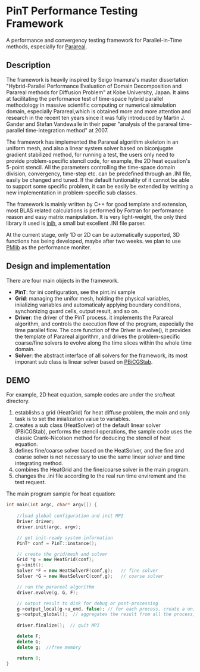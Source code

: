 # PinT Performance Testing Framework

A performance and convergency testing framework for Parallel-in-Time methods, especially for [Parareal](https://en.wikipedia.org/wiki/Parareal).

## Description

The framework is heavily inspired by Seigo Imamura's master dissertation "Hybrid-Parallel Performance Evaluation of Domain Decomposition and Parareal methods for Diffusion Problem" at Kobe University, Japan. It aims at facilitating the performance test of time-space hybrid parallel methodology in massive scientific computing or numerical simulation domain, especially Parareal,which is obtained more and more attention and research in the recent ten years since it was fully introduced by Martin J. Gander and Stefan Vandewalle in their paper "analysis of the parareal time-parallel time-integration method" at 2007.

The framework has implemented the Parareal algorithm skeleton in an uniform mesh, and also a linear system solver based on biconjugate gradient stabilized method, for running a test, the users only need to provide problem-specific stencil code, for example, the 2D heat equation's 5-point stencil. All the parameters controlling the time-space domain division, convergency, time-step etc. can be  predefined through an .INI file, easily be changed and tuned. If the default funtionality of it cannot be able to support some specific problem, it can be easily be extended by writting a new implementation in problem-specific sub classes. 

The framework is mainly written by C++ for good template and extension, most BLAS related calculations is performed by Fortran for performance reason and easy matrix manipulation. It is very light-weight, the only third library it used is [inih](https://github.com/benhoyt/inih), a small but excellent .INI file parser. 

At the current stage, only 1D or 2D can be automatically supported, 3D functions has being developed, maybe after two weeks. we plan to use [PMlib](https://github.com/avr-aics-riken/PMlib) as the performance moniter.  

## Design and implementation 

There are four main objects in the framework.
- **PinT**: for ini configuration, see the pint.ini sample
- **Grid**: managing the unifor mesh, holding the physical variables, iniializing variables and automaticaly applying boundary conditions, synchonizing guard cells, output result, and so on. 
- **Driver**: the driver of the PinT process. it implements the Parareal algorithm, and controls the execution flow of the program, especially the time parallel flow. The core function of the Driver is evolve(), it provides the template of Parareal algorithm, and drives the problem-specific coarse/fine solvers to evolve along the time slices within the whole time domain.    
- **Solver**: the abstract interface of all solvers for the framework, its most imporant sub class is linear solver based on [PBiCGStab](https://en.wikipedia.org/wiki/Biconjugate_gradient_stabilized_method).

## DEMO

For example, 2D heat equation, sample codes are under the src/heat directory.

1. establishs a grid (HeatGrid) for heat diffuse problem, the main and only task is to set the iniialization value to variables.
2. creates a sub class (HeatSolver) of the default linear solver (PBiCGStab), performs the stencil operations, the sample code uses the classic Crank–Nicolson method for deducing the stencil of heat equation.
3. defines fine/coarse solver based on the HeatSolver, and the fine and coarse solver is not necessary to use the same linear solver and time integrating method. 
4. combines the HeatGrid and the fine/coarse solver in the main program.
5. changes the .ini file according to the real run time envirement and the test request.

The main program sample for heat equation:

```c++
int main(int argc, char* argv[]) {
    
    //load global configuration and init MPI  
    Driver driver;
    driver.init(argc, argv);

    // get init-ready system information
    PinT* conf = PinT::instance();

    // create the grid/mesh and solver 
    Grid *g = new HeatGrid(conf);
    g->init();
    Solver *F = new HeatSolverF(conf,g);   // fine solver 
    Solver *G = new HeatSolverC(conf,g);   // coarse solver

    // run the parareal algorithm 
    driver.evolve(g, G, F);

    // output result to disk for debug or post-processing 
    g->output_local(g->u_end, false); // for each process, create a unique file
    g->output_global();  // aggregates the result from all the process, and dumps out one file.
    
    driver.finalize();  // quit MPI 

    delete F;  
    delete G;
    delete g;  //free memory

    return 0;
}

```


